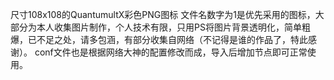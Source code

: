 尺寸108x108的QuantumultX彩色PNG图标
文件名数字为1是优先采用的图标，大部分为本人收集图片制作，个人技术有限，只用PS将图片背景透明化，简单粗爆，已不足之处，请多包涵，有部分收集自网络（不记得是谁的作品了，特此感谢）。
conf文件也是根据网络大神的配置修改而成，导入后增加节点即可正常使用。
